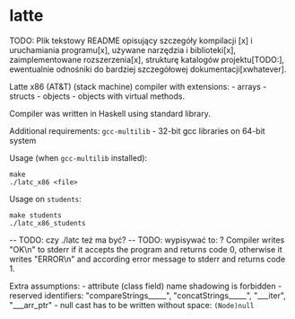 # latte


TODO: Plik tekstowy README opisujący szczegóły kompilacji [x] i uruchamiania programu[x], używane narzędzia i biblioteki[x], zaimplementowane rozszerzenia[x], strukturę katalogów projektu[TODO:], ewentualnie odnośniki do bardziej szczegółowej dokumentacji[xwhatever].

Latte x86 (AT&T) (stack machine) compiler with extensions:
    - arrays
    - structs
    - objects
    - objects with virtual methods.

Compiler was written in Haskell using standard library.

Additional requirements:
`gcc-multilib` - 32-bit gcc libraries on 64-bit system

Usage (when `gcc-multilib` installed): 
```
make
./latc_x86 <file>
```

Usage on `students`:
```
make students
./latc_x86_students
```

-- TODO: czy ./latc też ma być?
-- TODO: wypisywać to: ?
Compiler writes "OK\n" to stderr if it accepts the program and returns code 0,
otherwise it writes "ERROR\n" and according error message to stderr and returns code 1.

Extra assumptions:
    - attribute (class field) name shadowing is forbidden
    - reserved identifiers: "compareStrings_____", "concatStrings_____", "___iter", "___arr_ptr"
    - null cast has to be written without space: `(Node)null`

